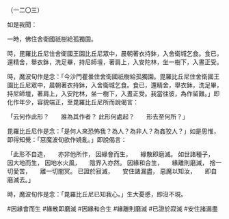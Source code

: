 （一二〇三）

如是我聞：

一時，佛住舍衛國祇樹給孤獨園。

時，毘羅比丘尼住舍衛國王園比丘尼眾中，晨朝著衣持鉢，入舍衛城乞食。食已，還精舍，舉衣鉢，洗足畢，持尼師壇，著肩上，入安陀林，坐一樹下，入晝正受。

時，魔波旬作是念：「今沙門瞿曇住舍衛國祇樹給孤獨園。毘羅比丘尼住舍衛國王園比丘尼眾中，晨朝著衣持鉢，入舍衛城乞食。食已，還精舍，舉衣鉢，洗足畢，持尼師壇，著肩上，入安陀林，坐一樹下，入晝正受。我當往彼，為作留難。」即化作年少，容貌端正，至毘羅比丘尼所而說偈言：

「云何作此形？　　誰為其作者？
此形何處起？　　形去至何所？」

毘羅比丘尼作是念：「是何人來恐怖我？為人？為非人？為姦狡人？」如是思惟，即得知覺：「惡魔波旬欲作嬈亂。」即說偈言：

「此形不自造，　　亦非他所作，
因緣會而生，　　緣散即磨滅。
如世諸種子，　　因大地而生，
因地水火風，　　陰界入亦然。
因緣和合生，　　緣離則磨滅，
捨一切愛苦，　　離一切闇冥。
已證於寂滅，　　安住諸漏盡，
惡魔以知汝，　　即自磨滅去。」

時，魔波旬作是念：「毘羅比丘尼已知我心。」生大憂慼，即沒不現。








#因緣會而生
#緣散即磨滅
#因緣和合生
#緣離則磨滅
#已證於寂滅
#安住諸漏盡
